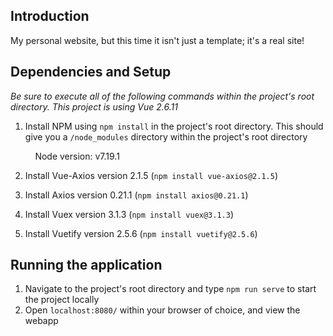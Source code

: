 ## Introduction
My personal website, but this time it isn't just a template; it's a real site!

## Dependencies and Setup
*Be sure to execute all of the following commands within the project's root directory. This project is using Vue 2.6.11*

1. Install NPM using `npm install` in the project's root directory. This should give you a `/node_modules` directory within the project's root directory 

&nbsp;&nbsp;&nbsp;&nbsp;&nbsp;&nbsp;&nbsp;&nbsp;&nbsp;&nbsp;Node version: v7.19.1

2. Install Vue-Axios version 2.1.5 (`npm install vue-axios@2.1.5`)

3. Install Axios version 0.21.1 (`npm install axios@0.21.1`)

4. Install Vuex version 3.1.3 (`npm install vuex@3.1.3`)

5. Install Vuetify version 2.5.6 (`npm install vuetify@2.5.6`)

## Running the application
1. Navigate to the project's root directory and type `npm run serve` to start the project locally
4. Open `localhost:8080/` within your browser of choice, and view the webapp
